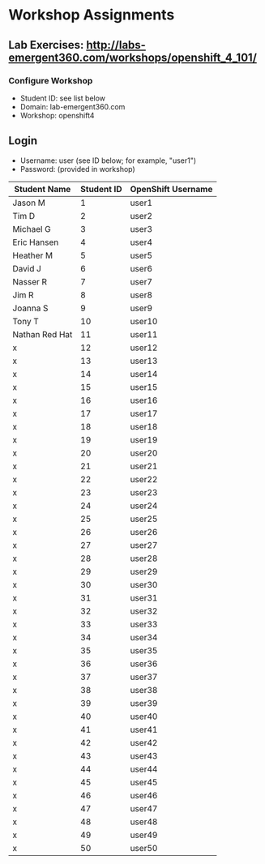 # Workshop Assignments
## Lab Exercises: http://labs-emergent360.com/workshops/openshift_4_101/
### Configure Workshop
- Student ID: see list below
- Domain: lab-emergent360.com
- Workshop: openshift4

## Login
- Username: user<id> (see ID below; for example, "user1")
- Password: (provided in workshop)

| Student Name | Student ID | OpenShift Username | 
|------------ | ---------------| ---------------|
|	Jason M	|	1	|	user1	|
|	Tim D	|	2	|	user2	|
|	Michael G	|	3	|	user3	|
|	Eric Hansen |	4	|	user4	|
|	Heather M |	5	|	user5	|
|	David J |	6	|	user6	|
|	Nasser R	|	7	|	user7	|
|	Jim R	|	8	|	user8	|
|	Joanna S	|	9	|	user9	|
|	Tony T 	|	10	|	user10	|
|	Nathan Red Hat	|	11	|	user11	|
|	x |	12	|	user12	|
|	x |	13	|	user13	|
| x | 14 | user14 |
| x | 15 | user15 |
|  x | 16 | user16 |
|  x | 17 | user17 |
|  x | 18 | user18 |  
|  x | 19 | user19 |  
|  x | 20 | user20 |  
|  x | 21 | user21 |
|  x | 22 | user22 |
|  x | 23 | user23 |
|  x | 24 | user24 |
|  x| 25 | user25 |
|  x | 26 | user26 |
|  x | 27 | user27 |
|  x | 28 | user28 |
|  x | 29 | user29 |
|  x | 30 | user30 |
|  x | 31 | user31 |
|  x | 32 | user32 |
|  x | 33 | user33 |
|  x | 34 | user34 |
|  x | 35 | user35 |  
|  x | 36 | user36 |
|  x | 37 | user37 |
|  x | 38 | user38 |
|  x | 39 | user39 |
|  x | 40 | user40 |
|  x | 41 | user41 |
|  x | 42 | user42 |
|  x | 43 | user43 |
|  x | 44 | user44 |
|  x | 45 | user45 |
|  x | 46 | user46 |
|  x | 47 | user47 |
|  x | 48 | user48 |
|  x | 49 | user49 |
|  x | 50 | user50 |

